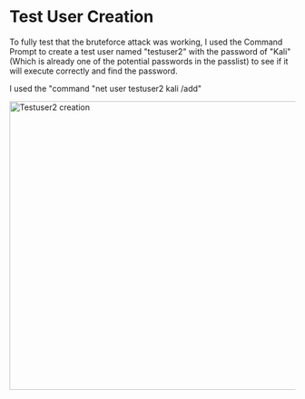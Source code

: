 # Test User Creation

To fully test that the bruteforce attack was working, I used the Command Prompt to create a test user named "testuser2" with the password of "Kali" (Which is already one of the potential passwords in the passlist) to see if it will execute correctly and find the password.

I used the "command "net user testuser2 kali /add"

<img width="976" height="508" alt="Testuser2 creation" src="https://github.com/user-attachments/assets/cb0cb828-63e6-4b2c-afab-96a6a0119748" />
